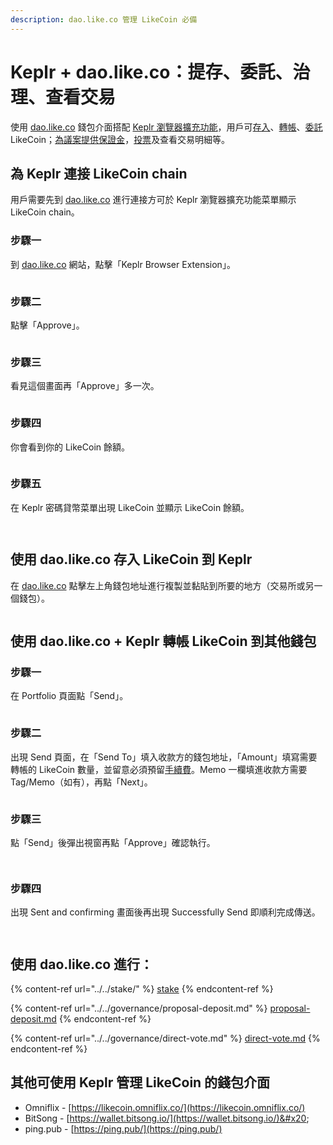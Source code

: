 ```yaml
---
description: dao.like.co 管理 LikeCoin 必備
---
```


# Keplr + dao.like.co：提存、委託、治理、查看交易

使用 [dao.like.co](https://dao.like.co/) 錢包介面搭配 [Keplr 瀏覽器擴充功能](how-to-install-keplr-extension.md)，用戶可[存入](dao.like.co.md#shi-yong-dao.like.co-cun-ru-likecoin)、[轉帳](dao.like.co.md#shi-yong-dao.like.co-+-keplr-zhuan-zhang-likecoin-dao-qi-ta-qian-bao)、[委託](../../stake/) LikeCoin；[為議案提供保證金](../../governance/proposal-deposit.md)，[投票](../../governance/direct-vote.md)及查看交易明細等。

## 為 Keplr 連接 LikeCoin chain <a href="#dao-like-co" id="dao-like-co"></a>

用戶需要先到 [dao.like.co](https://dao.like.co/) 進行連接方可於 Keplr 瀏覽器擴充功能菜單顯示 LikeCoin chain。

### 步驟一

到 [dao.like.co](https://dao.like.co/) 網站，點擊「Keplr Browser Extension」。

<figure><img src="../../../.gitbook/assets/keplr06.png" alt=""><figcaption></figcaption></figure>

### 步驟二

點擊「Approve」。

<figure><img src="../../../.gitbook/assets/keplr07.png" alt=""><figcaption></figcaption></figure>

### 步驟三

看見這個畫面再「Approve」多一次。

<figure><img src="../../../.gitbook/assets/keplr08.png" alt=""><figcaption></figcaption></figure>

### 步驟四

你會看到你的 LikeCoin 餘額。

<figure><img src="../../../.gitbook/assets/keplr09.png" alt=""><figcaption></figcaption></figure>

### 步驟五

在 Keplr 密碼貸幣菜單出現 LikeCoin 並顯示 LikeCoin 餘額。

<figure><img src="../../../.gitbook/assets/Keplr menu 1.png" alt=""><figcaption></figcaption></figure>

<figure><img src="../../../.gitbook/assets/Keplr menu 2.png" alt=""><figcaption></figcaption></figure>

## 使用 dao.like.co 存入 LikeCoin 到 Keplr

在 [dao.like.co](https://dao.like.co/) 點擊左上角錢包地址進行複製並黏貼到所要的地方（交易所或另一個錢包）。

<figure><img src="../../../.gitbook/assets/Keplr deposit.png" alt=""><figcaption></figcaption></figure>

## 使用 dao.like.co + Keplr 轉帳 LikeCoin 到其他錢包

### 步驟一

在 Portfolio 頁面點「Send」。

<figure><img src="../../../.gitbook/assets/Keplr Send 1.png" alt=""><figcaption></figcaption></figure>

### 步驟二

出現 Send 頁面，在「Send To」填入收款方的錢包地址，「Amount」填寫需要轉帳的 LikeCoin 數量，並留意必須預留[手續費](../transaction-fee.md)。Memo 一欄填進收款方需要 Tag/Memo（如有），再點「Next」。

<figure><img src="../../../.gitbook/assets/Keplr Send 2.png" alt=""><figcaption></figcaption></figure>

### 步驟三

點「Send」後彈出視窗再點「Approve」確認執行。

<figure><img src="../../../.gitbook/assets/Keplr Send 3.png" alt=""><figcaption></figcaption></figure>

<figure><img src="../../../.gitbook/assets/Keplr Send 4.png" alt=""><figcaption></figcaption></figure>

### 步驟四

出現 Sent and confirming 畫面後再出現 Successfully Send 即順利完成傳送。

<div>

<figure><img src="../../../.gitbook/assets/Keplr Send 5.png" alt=""><figcaption></figcaption></figure>

 

<figure><img src="../../../.gitbook/assets/Keplr Send 6.png" alt=""><figcaption></figcaption></figure>

</div>

## 使用 dao.like.co 進行：

{% content-ref url="../../stake/" %}
[stake](../../stake/)
{% endcontent-ref %}

{% content-ref url="../../governance/proposal-deposit.md" %}
[proposal-deposit.md](../../governance/proposal-deposit.md)
{% endcontent-ref %}

{% content-ref url="../../governance/direct-vote.md" %}
[direct-vote.md](../../governance/direct-vote.md)
{% endcontent-ref %}

## 其他可使用 Keplr 管理 LikeCoin 的錢包介面 <a href="#other-wallet-interface" id="other-wallet-interface"></a>

* Omniflix - [https://likecoin.omniflix.co/](https://likecoin.omniflix.co/)
* BitSong - [https://wallet.bitsong.io/](https://wallet.bitsong.io/)&#x20;
* ping.pub - [https://ping.pub/](https://ping.pub/)
